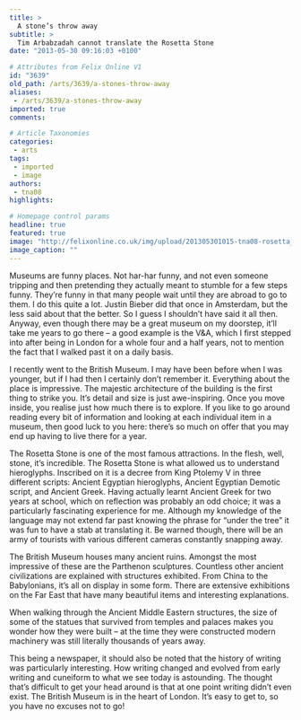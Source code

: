 ```yaml
---
title: >
  A stone’s throw away
subtitle: >
  Tim Arbabzadah cannot translate the Rosetta Stone
date: "2013-05-30 09:16:03 +0100"

# Attributes from Felix Online V1
id: "3639"
old_path: /arts/3639/a-stones-throw-away
aliases:
 - /arts/3639/a-stones-throw-away
imported: true
comments:

# Article Taxonomies
categories:
 - arts
tags:
 - imported
 - image
authors:
 - tna08
highlights:

# Homepage control params
headline: true
featured: true
image: "http://felixonline.co.uk/img/upload/201305301015-tna08-rosetta_stone.jpg"
image_caption: ""
---
```


Museums are funny places. Not har-har funny, and not even someone tripping and then pretending they actually meant to stumble for a few steps funny. They’re funny in that many people wait until they are abroad to go to them. I do this quite a lot. Justin Bieber did that once in Amsterdam, but the less said about that the better. So I guess I shouldn’t have said it all then. Anyway, even though there may be a great museum on my doorstep, it’ll take me years to go there – a good example is the V&A, which I first stepped into after being in London for a whole four and a half years, not to mention the fact that I walked past it on a daily basis.

I recently went to the British Museum. I may have been before when I was younger, but if I had then I certainly don’t remember it. Everything about the place is impressive. The majestic architecture of the building is the first thing to strike you. It’s detail and size is just awe-inspiring. Once you move inside, you realise just how much there is to explore. If you like to go around reading every bit of information and looking at each individual item in a museum, then good luck to you here: there’s so much on offer that you may end up having to live there for a year.

The Rosetta Stone is one of the most famous attractions. In the flesh, well, stone, it’s incredible. The Rosetta Stone is what allowed us to understand hieroglyphs. Inscribed on it is a decree from King Ptolemy V in three different scripts: Ancient Egyptian hieroglyphs, Ancient Egyptian Demotic script, and Ancient Greek. Having actually learnt Ancient Greek for two years at school, which on reflection was probably an odd choice; it was a particularly fascinating experience for me. Although my knowledge of the language may not extend far past knowing the phrase for “under the tree” it was fun to have a stab at translating it. Be warned though, there will be an army of tourists with various different cameras constantly snapping away.

The British Museum houses many ancient ruins. Amongst the most impressive of these are the Parthenon sculptures. Countless other ancient civilizations are explained with structures exhibited. From China to the Babylonians, it’s all on display in some form. There are extensive exhibitions on the Far East that have many beautiful items and interesting explanations.

When walking through the Ancient Middle Eastern structures, the size of some of the statues that survived from temples and palaces makes you wonder how they were built – at the time they were constructed modern machinery was still literally thousands of years away.

This being a newspaper, it should also be noted that the history of writing was particularly interesting. How writing changed and evolved from early writing and cuneiform to what we see today is astounding. The thought that’s difficult to get your head around is that at one point writing didn’t even exist.
 The British Museum is in the heart of London. It’s easy to get to, so you have no excuses not to go!
